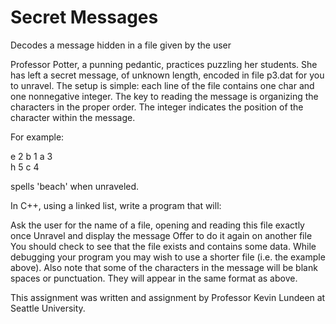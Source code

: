 # Secret Messages

Decodes a message hidden in a file given by the user

Professor Potter, a punning pedantic, practices puzzling her students. She has left a secret message, of unknown length, encoded in file p3.dat for you to unravel. The setup is simple: each line of the file contains one char and one nonnegative integer. The key to reading the message is organizing the characters in the proper order. The integer indicates the position of the character within the message.

For example:

e 2
b 1
a 3       
h 5
c 4

spells 'beach' when unraveled.

In C++, using a linked list, write a program that will:

Ask the user for the name of a file, opening and reading this file exactly once
Unravel and display the message
Offer to do it again on another file
You should check to see that the file exists and contains some data. While debugging your program you may wish to use a shorter file (i.e. the example above). Also note that some of the characters in the message will be blank spaces or punctuation. They will appear in the same format as above.

This assignment was written and assignment by Professor Kevin Lundeen at Seattle University.
